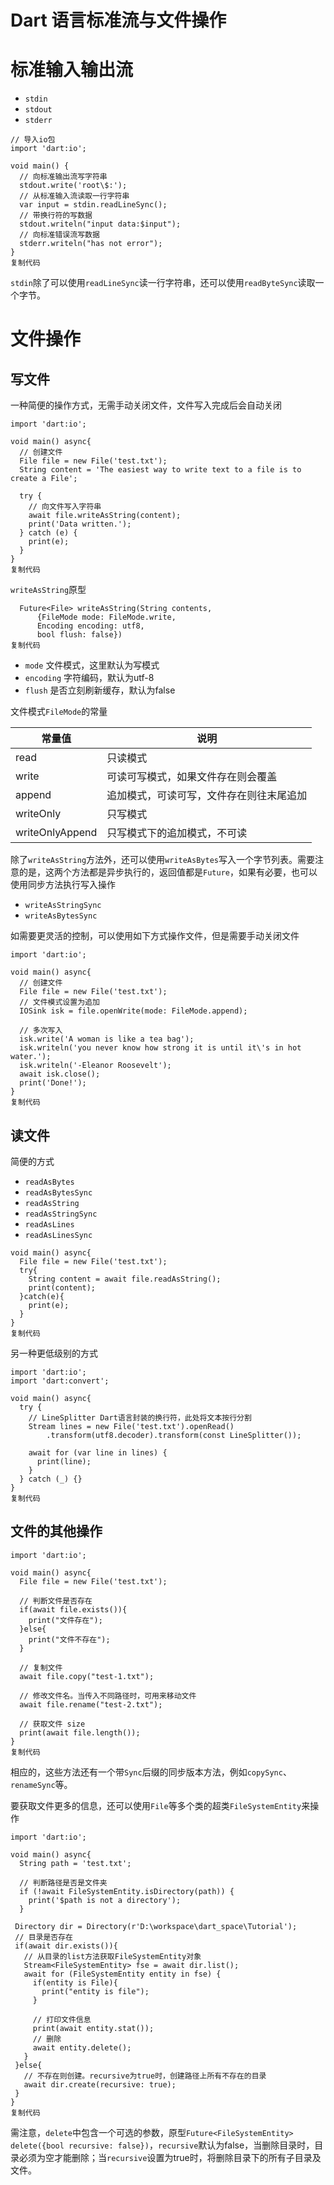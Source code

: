# Dart 语言标准流与文件操作

# 标准输入输出流

- `stdin`
- `stdout`
- `stderr`

```
// 导入io包
import 'dart:io';

void main() {
  // 向标准输出流写字符串
  stdout.write('root\$:');
  // 从标准输入流读取一行字符串
  var input = stdin.readLineSync();
  // 带换行符的写数据
  stdout.writeln("input data:$input");
  // 向标准错误流写数据
  stderr.writeln("has not error");
}
复制代码
```

`stdin`除了可以使用`readLineSync`读一行字符串，还可以使用`readByteSync`读取一个字节。

# 文件操作

## 写文件

一种简便的操作方式，无需手动关闭文件，文件写入完成后会自动关闭

```
import 'dart:io';

void main() async{
  // 创建文件
  File file = new File('test.txt');
  String content = 'The easiest way to write text to a file is to create a File';

  try {
    // 向文件写入字符串
    await file.writeAsString(content);
    print('Data written.');
  } catch (e) {
    print(e);
  }
}
复制代码
```

`writeAsString`原型

```
  Future<File> writeAsString(String contents,
      {FileMode mode: FileMode.write,
      Encoding encoding: utf8,
      bool flush: false})
复制代码
```

- `mode` 文件模式，这里默认为写模式
- `encoding` 字符编码，默认为utf-8
- `flush` 是否立刻刷新缓存，默认为false

文件模式`FileMode`的常量

| 常量值          | 说明                                     |
| --------------- | ---------------------------------------- |
| read            | 只读模式                                 |
| write           | 可读可写模式，如果文件存在则会覆盖       |
| append          | 追加模式，可读可写，文件存在则往末尾追加 |
| writeOnly       | 只写模式                                 |
| writeOnlyAppend | 只写模式下的追加模式，不可读             |

除了`writeAsString`方法外，还可以使用`writeAsBytes`写入一个字节列表。需要注意的是，这两个方法都是异步执行的，返回值都是`Future`，如果有必要，也可以使用同步方法执行写入操作

- `writeAsStringSync`
- `writeAsBytesSync`

如需要更灵活的控制，可以使用如下方式操作文件，但是需要手动关闭文件

```
import 'dart:io';

void main() async{
  // 创建文件
  File file = new File('test.txt');
  // 文件模式设置为追加
  IOSink isk = file.openWrite(mode: FileMode.append);

  // 多次写入
  isk.write('A woman is like a tea bag');
  isk.writeln('you never know how strong it is until it\'s in hot water.');
  isk.writeln('-Eleanor Roosevelt');
  await isk.close();
  print('Done!');
}
复制代码
```

## 读文件

简便的方式

- `readAsBytes`
- `readAsBytesSync`
- `readAsString`
- `readAsStringSync`
- `readAsLines`
- `readAsLinesSync`

```
void main() async{
  File file = new File('test.txt');
  try{
    String content = await file.readAsString();
    print(content);
  }catch(e){
    print(e);
  }
}
复制代码
```

另一种更低级别的方式

```
import 'dart:io';
import 'dart:convert';

void main() async{
  try {
    // LineSplitter Dart语言封装的换行符，此处将文本按行分割
    Stream lines = new File('test.txt').openRead()
    	.transform(utf8.decoder).transform(const LineSplitter());

    await for (var line in lines) {
      print(line);
    }
  } catch (_) {}
}
复制代码
```

## 文件的其他操作

```
import 'dart:io';

void main() async{
  File file = new File('test.txt');

  // 判断文件是否存在
  if(await file.exists()){
    print("文件存在");
  }else{
    print("文件不存在");
  }

  // 复制文件
  await file.copy("test-1.txt");

  // 修改文件名。当传入不同路径时，可用来移动文件
  await file.rename("test-2.txt");
  
  // 获取文件 size
  print(await file.length());
}
复制代码
```

相应的，这些方法还有一个带`Sync`后缀的同步版本方法，例如`copySync`、`renameSync`等。

要获取文件更多的信息，还可以使用`File`等多个类的超类`FileSystemEntity`来操作

```
import 'dart:io';

void main() async{
  String path = 'test.txt';

  // 判断路径是否是文件夹
  if (!await FileSystemEntity.isDirectory(path)) {
    print('$path is not a directory');
  } 

 Directory dir = Directory(r'D:\workspace\dart_space\Tutorial');
 // 目录是否存在
 if(await dir.exists()){
   // 从目录的list方法获取FileSystemEntity对象
   Stream<FileSystemEntity> fse = await dir.list();
   await for (FileSystemEntity entity in fse) {
     if(entity is File){
       print("entity is file");
     }

     // 打印文件信息
     print(await entity.stat());
     // 删除
     await entity.delete();
   }
 }else{
   // 不存在则创建。recursive为true时，创建路径上所有不存在的目录
   await dir.create(recursive: true);
 }
}
复制代码
```

需注意，`delete`中包含一个可选的参数，原型`Future<FileSystemEntity> delete({bool recursive: false})`，`recursive`默认为false，当删除目录时，目录必须为空才能删除；当`recursive`设置为true时，将删除目录下的所有子目录及文件。